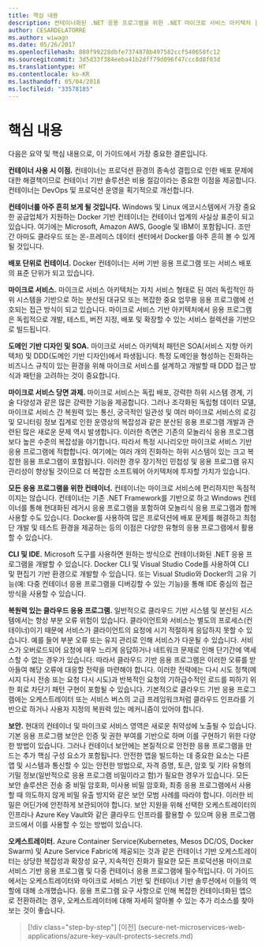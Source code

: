 ```yaml
---
title: 핵심 내용
description: 컨테이너화된 .NET 응용 프로그램을 위한 .NET 마이크로 서비스 아키텍처 | 핵심 내용
author: CESARDELATORRE
ms.author: wiwagn
ms.date: 05/26/2017
ms.openlocfilehash: 880f99228dbfe7374878b497582ccf540658fc12
ms.sourcegitcommit: 3d5d33f384eeba41b2dff79d096f47ccc8d8f03d
ms.translationtype: HT
ms.contentlocale: ko-KR
ms.lasthandoff: 05/04/2018
ms.locfileid: "33578185"
---
```

# <a name="key-takeaways"></a>핵심 내용

다음은 요약 및 핵심 내용으로, 이 가이드에서 가장 중요한 결론입니다.

**컨테이너 사용 시 이점.** 컨테이너는 프로덕션 환경의 종속성 결핍으로 인한 배포 문제에 대한 해결책이므로 컨테이너 기반 솔루션은 비용 절감이라는 중요한 이점을 제공합니다. 컨테이너는 DevOps 및 프로덕션 운영을 획기적으로 개선합니다.

**컨테이너를 아주 흔히 보게 될 것입니다.** Windows 및 Linux 에코시스템에서 가장 중요한 공급업체가 지원하는 Docker 기반 컨테이너는 컨테이너 업계의 사실상 표준이 되고 있습니다. 여기에는 Microsoft, Amazon AWS, Google 및 IBM이 포함됩니다. 조만간 아마도 클라우드 또는 온-프레미스 데이터 센터에서 Docker를 아주 흔히 볼 수 있게 될 것입니다.

**배포 단위로 컨테이너.** Docker 컨테이너는 서버 기반 응용 프로그램 또는 서비스 배포의 표준 단위가 되고 있습니다.

**마이크로 서비스.** 마이크로 서비스 아키텍처는 자치 서비스 형태로 된 여러 독립적인 하위 시스템을 기반으로 하는 분산된 대규모 또는 복잡한 중요 업무용 응용 프로그램에 선호되는 접근 방식이 되고 있습니다. 마이크로 서비스 기반 아키텍처에서 응용 프로그램은 독립적으로 개발, 테스트, 버전 지정, 배포 및 확장할 수 있는 서비스 컬렉션을 기반으로 빌드됩니다.

**도메인 기반 디자인 및 SOA.** 마이크로 서비스 아키텍처 패턴은 SOA(서비스 지향 아키텍처) 및 DDD(도메인 기반 디자인)에서 파생됩니다. 특정 도메인을 형성하는 진화하는 비즈니스 규칙이 있는 환경을 위해 마이크로 서비스를 설계하고 개발할 때 DDD 접근 방식과 패턴을 고려하는 것이 중요합니다.

**마이크로 서비스 당면 과제.** 마이크로 서비스는 독립 배포, 강력한 하위 시스템 경계, 기술 다양성과 같은 많은 강력한 기능을 제공합니다. 그러나 조각화된 독립형 데이터 모델, 마이크로 서비스 간 복원력 있는 통신, 궁극적인 일관성 및 여러 마이크로 서비스의 로깅 및 모니터링 정보 집계로 인한 운영상의 복잡성과 같은 분산된 응용 프로그램 개발과 관련된 많은 새로운 문제 역시 발생합니다. 이러한 측면은 기존의 모놀리식 응용 프로그램보다 높은 수준의 복잡성을 야기합니다. 따라서 특정 시나리오만 마이크로 서비스 기반 응용 프로그램에 적합합니다. 여기에는 여러 개의 진화하는 하위 시스템이 있는 크고 복잡한 응용 프로그램이 포함됩니다. 이러한 경우 장기적인 민첩성 및 응용 프로그램 유지 관리성이 향상될 것이므로 더 복잡한 소프트웨어 아키텍처에 투자할 가치가 있습니다.

**모든 응용 프로그램을 위한 컨테이너.** 컨테이너는 마이크로 서비스에 편리하지만 독점적이지는 않습니다. 컨테이너는 기존 .NET Framework를 기반으로 하고 Windows 컨테이너를 통해 현대화된 레거시 응용 프로그램을 포함하여 모놀리식 응용 프로그램과 함께 사용할 수도 있습니다. Docker를 사용하여 많은 프로덕션에 배포 문제를 해결하고 최첨단 개발 및 테스트 환경을 제공하는 등의 이점은 다양한 유형의 응용 프로그램에서 활용할 수 있습니다.

**CLI 및 IDE.** Microsoft 도구를 사용하면 원하는 방식으로 컨테이너화된 .NET 응용 프로그램을 개발할 수 있습니다. Docker CLI 및 Visual Studio Code를 사용하여 CLI 및 편집기 기반 환경으로 개발할 수 있습니다. 또는 Visual Studio와 Docker의 고유 기능(예: 다중 컨테이너 응용 프로그램을 디버깅할 수 있는 기능)을 통해 IDE 중심의 접근 방식을 사용할 수 있습니다.

**복원력 있는 클라우드 응용 프로그램.** 일반적으로 클라우드 기반 시스템 및 분산된 시스템에서는 항상 부분 오류 위험이 있습니다. 클라이언트와 서비스는 별도의 프로세스(컨테이너)이기 때문에 서비스가 클라이언트의 요청에 시기 적절하게 응답하지 못할 수 있습니다. 예를 들어 부분 오류 또는 유지 관리로 인해 서비스가 다운될 수 있습니다. 서비스가 오버로드되어 요청에 매우 느리게 응답하거나 네트워크 문제로 인해 단기간에 액세스할 수 없는 경우가 있습니다. 따라서 클라우드 기반 응용 프로그램은 이러한 오류를 받아들여 해당 오류에 대응할 전략을 마련해야 합니다. 이러한 전략에는 다시 시도 정책(메시지 다시 전송 또는 요청 다시 시도)과 반복적인 요청의 기하급수적인 로드를 피하기 위한 회로 차단기 패턴 구현이 포함될 수 있습니다. 기본적으로 클라우드 기반 응용 프로그램에는 오케스트레이터 또는 서비스 버스의 고급 프레임워크처럼 클라우드 인프라를 기반으로 하거나 사용자 지정의 복원력 있는 메커니즘이 있어야 합니다.

**보안.** 현대의 컨테이너 및 마이크로 서비스 영역은 새로운 취약성에 노출될 수 있습니다. 기본 응용 프로그램 보안은 인증 및 권한 부여를 기반으로 하며 이를 구현하기 위한 다양한 방법이 있습니다. 그러나 컨테이너 보안에는 본질적으로 안전한 응용 프로그램을 만드는 추가 핵심 구성 요소가 포함됩니다. 안전한 앱을 빌드하는 데 중요한 요소는 다른 앱 및 시스템과 통신할 수 있는 안전한 방법으로, 자격 증명, 토큰, 암호 및 기타 유형의 기밀 정보(일반적으로 응용 프로그램 비밀이라고 함)가 필요한 경우가 있습니다. 모든 보안 솔루션은 전송 중 비밀 암호화, 미사용 비밀 암호화, 최종 응용 프로그램에서 사용할 때 의도하지 않게 비밀 유출 방지와 같은 보안 모범 사례를 따라야 합니다. 이러한 비밀은 어딘가에 안전하게 보관되어야 합니다. 보안 지원을 위해 선택한 오케스트레이터의 인프라나 Azure Key Vault와 같은 클라우드 인프라를 활용할 수 있으며 응용 프로그램 코드에서 이를 사용할 수 있는 방법이 있습니다.

**오케스트레이터.** Azure Container Service(Kubernetes, Mesos DC/OS, Docker Swarm) 및 Azure Service Fabric에 제공되는 것과 같은 컨테이너 기반 오케스트레이터는 상당한 복잡성과 확장성 요구, 지속적인 진화가 필요한 모든 프로덕션용 마이크로 서비스 기반 응용 프로그램 및 다중 컨테이너 응용 프로그램에 필수적입니다. 이 가이드에서는 오케스트레이터와 마이크로 서비스 기반 및 컨테이너 기반 솔루션에서 이들의 역할에 대해 소개했습니다. 응용 프로그램 요구 사항으로 인해 복잡한 컨테이너화된 앱으로 전환하려는 경우, 오케스트레이터에 대해 자세히 알아볼 수 있는 추가 리소스를 찾아보는 것이 좋습니다.

>[!div class="step-by-step"]
[이전] (secure-net-microservices-web-applications/azure-key-vault-protects-secrets.md)
